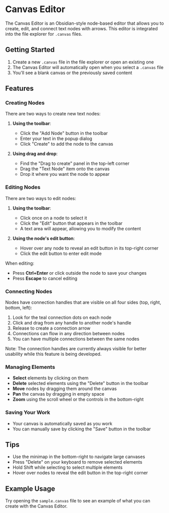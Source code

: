 # Canvas Editor

The Canvas Editor is an Obsidian-style node-based editor that allows you to create, edit, and connect text nodes with arrows. This editor is integrated into the file explorer for `.canvas` files.

## Getting Started

1. Create a new `.canvas` file in the file explorer or open an existing one
2. The Canvas Editor will automatically open when you select a `.canvas` file
3. You'll see a blank canvas or the previously saved content

## Features

### Creating Nodes

There are two ways to create new text nodes:

1. **Using the toolbar**:
   - Click the "Add Node" button in the toolbar
   - Enter your text in the popup dialog
   - Click "Create" to add the node to the canvas

2. **Using drag and drop**:
   - Find the "Drag to create" panel in the top-left corner
   - Drag the "Text Node" item onto the canvas
   - Drop it where you want the node to appear

### Editing Nodes

There are two ways to edit nodes:

1. **Using the toolbar**:
   - Click once on a node to select it
   - Click the "Edit" button that appears in the toolbar
   - A text area will appear, allowing you to modify the content

2. **Using the node's edit button**:
   - Hover over any node to reveal an edit button in its top-right corner
   - Click the edit button to enter edit mode

When editing:
- Press **Ctrl+Enter** or click outside the node to save your changes
- Press **Escape** to cancel editing

### Connecting Nodes

Nodes have connection handles that are visible on all four sides (top, right, bottom, left):

1. Look for the teal connection dots on each node
2. Click and drag from any handle to another node's handle
3. Release to create a connection arrow
4. Connections can flow in any direction between nodes
5. You can have multiple connections between the same nodes

Note: The connection handles are currently always visible for better usability while this feature is being developed.

### Managing Elements

- **Select** elements by clicking on them
- **Delete** selected elements using the "Delete" button in the toolbar
- **Move** nodes by dragging them around the canvas
- **Pan** the canvas by dragging in empty space
- **Zoom** using the scroll wheel or the controls in the bottom-right

### Saving Your Work

- Your canvas is automatically saved as you work
- You can manually save by clicking the "Save" button in the toolbar

## Tips

- Use the minimap in the bottom-right to navigate large canvases
- Press "Delete" on your keyboard to remove selected elements
- Hold Shift while selecting to select multiple elements
- Hover over nodes to reveal the edit button in the top-right corner

## Example Usage

Try opening the `sample.canvas` file to see an example of what you can create with the Canvas Editor.
